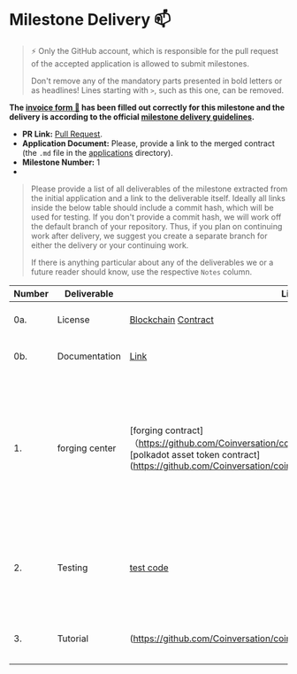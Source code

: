 # Milestone Delivery :mailbox:

> ⚡ Only the GitHub account, which is responsible for the pull request of the accepted application is allowed to submit milestones. 
> 
> Don't remove any of the mandatory parts presented in bold letters or as headlines! Lines starting with `>`, such as this one, can be removed.

**The [invoice form :pencil:](https://forms.gle/8Wx7nxtq8fKrsuEz8) has been filled out correctly for this milestone and the delivery is according to the official [milestone delivery guidelines](https://github.com/w3f/General-Grants-Program/blob/master/grants/milestone-deliverables-guidelines.md).**  

* **PR Link:** [Pull Request](https://github.com/w3f/Open-Grants-Program/pull/105). 
* **Application Document:** Please, provide a link to the merged contract (the `.md` file in the [applications](https://github.com/Coinversation/Open-Grants-Program/blob/master/applications/Coinversation.md) directory). 
* **Milestone Number:** 1
* 
> Please provide a list of all deliverables of the milestone extracted from the initial application and a link to the deliverable itself. Ideally all links inside the below table should include a commit hash, which will be used for testing. If you don't provide a commit hash, we will work off the default branch of your repository. Thus, if you plan on continuing work after delivery, we suggest you create a separate branch for either the delivery or your continuing work. 
> 
> If there is anything particular about any of the deliverables we or a future reader should know, use the respective `Notes` column.




| Number | Deliverable | Link | Notes |
| ------------- | ------------- | ------------- |------------- |
| 0a. | License | [Blockchain](https://github.com/PlasmNetwork/Plasm/blob/dusty/LICENSE) [Contract](https://github.com/Coinversation/coinpro/blob/main/LICENSE) | Both are under the Apache License 2.0 |
| 0b. | Documentation | [Link](https://github.com/Coinversation/white-paper) | Documentation for running the node. 
| 1. | forging center  | [forging contract]（https://github.com/Coinversation/coinpro/tree/main/contracts/stakepool） [polkadot asset token contract] (https://github.com/Coinversation/coinpro/tree/main/contracts/pat_standard)| Realize the functions of staking DOT and CTO by ink! Smart Contract, forging synthetic assets, including cUSD, cBTC, cETH, cAAPL, cXAU, etc.|
| 2. | Testing | [test code](https://github.com/Coinversation/coinpro/tree/main/tests) | The code will have proper unit-test coverage to ensure functionality and robustness.|
| 3. | Tutorial | (https://github.com/Coinversation/coinpro/blob/main/README.md) | Please follow this tutorial to build，test and deploy |
